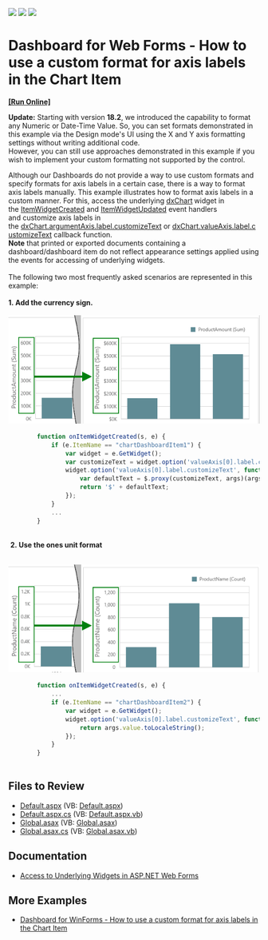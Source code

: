 <!-- default badges list -->
![](https://img.shields.io/endpoint?url=https://codecentral.devexpress.com/api/v1/VersionRange/128580503/17.1.3%2B)
[![](https://img.shields.io/badge/Open_in_DevExpress_Support_Center-FF7200?style=flat-square&logo=DevExpress&logoColor=white)](https://supportcenter.devexpress.com/ticket/details/T602710)
[![](https://img.shields.io/badge/📖_How_to_use_DevExpress_Examples-e9f6fc?style=flat-square)](https://docs.devexpress.com/GeneralInformation/403183)
<!-- default badges end -->

# Dashboard for Web Forms - How to use a custom format for axis labels in the Chart Item

<!-- run online -->
**[[Run Online]](https://codecentral.devexpress.com/t602710/)**
<!-- run online end -->

**Update:** Starting with version **18.2**, we introduced the capability to format any Numeric or Date-Time Value. So, you can set formats demonstrated in this example via the Design mode's UI using the X and Y axis formatting settings without writing additional code.  
However, you can still use approaches demonstrated in this example if you wish to implement your custom formatting not supported by the control.

<p>Although our Dashboards do not provide a way to use custom formats and specify formats for axis labels in a certain case, there is a way to format axis labels manually. This example illustrates how to format axis labels in a custom manner. For this, access the underlying <a href="https://js.devexpress.com/Documentation/15_2/ApiReference/Data_Visualization_Widgets/dxChart/">dxChart</a><strong> </strong>widget in the <a href="https://documentation.devexpress.com/Dashboard/DevExpress.DashboardWeb.Scripts.ASPxClientDashboard.ItemWidgetCreated.event">ItemWidgetCreated</a> and <a href="https://documentation.devexpress.com/Dashboard/DevExpress.DashboardWeb.Scripts.ASPxClientDashboard.ItemWidgetUpdated.event">ItemWidgetUpdated</a> event handlers and customize axis labels in the <a href="http://js.devexpress.com/Documentation/ApiReference/Data_Visualization_Widgets/dxChart/Configuration/argumentAxis/label/?version=15_2#customizeText">dxChart.argumentAxis.label.customizeText</a> or <a href="https://js.devexpress.com/Documentation/15_2/ApiReference/Data_Visualization_Widgets/dxChart/Configuration/valueAxis/label/#customizeText">dxChart.valueAxis.label.customizeText</a> callback function.<br><strong>Note</strong> that printed or exported documents containing a dashboard/dashboard item do not reflect appearance settings applied using the events for accessing of underlying widgets.<br><br>The following two most frequently asked scenarios are represented in this example:<br><br><strong>1. Add the currency sign.<br><br></strong><img src="https://raw.githubusercontent.com/DevExpress-Examples/web-dashboards-how-to-use-a-custom-format-for-axis-labels-in-the-chart-item-t602710/17.1.3+/media/389e50f8-6512-47bb-b8e1-b2a28638b98e.png"></p>

```js
        function onItemWidgetCreated(s, e) {
            if (e.ItemName == "chartDashboardItem1") {
                var widget = e.GetWidget();
                var customizeText = widget.option('valueAxis[0].label.customizeText');
                widget.option('valueAxis[0].label.customizeText', function (args) {
                    var defaultText = $.proxy(customizeText, args)(args);
                    return '$' + defaultText;
                });
            }
            ...            
        }

```

<p><br> <strong>2. Use the ones unit format <br><br></strong></p><p><img src="https://raw.githubusercontent.com/DevExpress-Examples/web-dashboards-how-to-use-a-custom-format-for-axis-labels-in-the-chart-item-t602710/17.1.3+/media/c087f566-4b9b-4c65-bbca-3055e191a1f0.png"></p>

```js
        function onItemWidgetCreated(s, e) {
            ...
            if (e.ItemName == "chartDashboardItem2") {
                var widget = e.GetWidget();
                widget.option('valueAxis[0].label.customizeText', function (args) {
                    return args.value.toLocaleString();
                });
            }
        }
 
```

## Files to Review

* [Default.aspx](./CS/ScaleCustomFormat/Default.aspx) (VB: [Default.aspx](./VB/ScaleCustomFormat/Default.aspx))
* [Default.aspx.cs](./CS/ScaleCustomFormat/Default.aspx.cs) (VB: [Default.aspx.vb](./VB/ScaleCustomFormat/Default.aspx.vb))
* [Global.asax](./CS/ScaleCustomFormat/Global.asax) (VB: [Global.asax](./VB/ScaleCustomFormat/Global.asax))
* [Global.asax.cs](./CS/ScaleCustomFormat/Global.asax.cs) (VB: [Global.asax.vb](./VB/ScaleCustomFormat/Global.asax.vb))

## Documentation

- [Access to Underlying Widgets in ASP.NET Web Forms](https://docs.devexpress.com/Dashboard/117573/web-dashboard/aspnet-web-forms-dashboard-control/access-to-underlying-widgets)

## More Examples

- [Dashboard for WinForms - How to use a custom format for axis labels in the Chart Item](https://github.com/DevExpress-Examples/winforms-dashboards-how-to-use-a-custom-format-for-axis-labels-in-the-chart-item-t597204)
